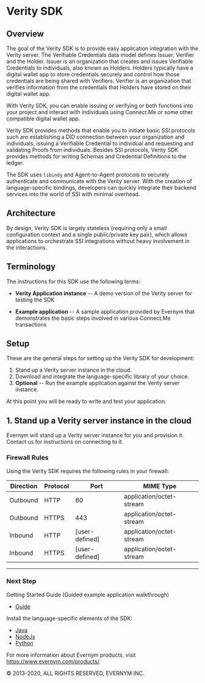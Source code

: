 # Verity SDK

## Overview

The goal of the Verity SDK is to provide easy application integration with the Verity server. 
The Verifiable Credentials data model defines Issuer, Verifier and the Holder. Issuer is an 
organization that creates and issues Verifiable Credentials to individuals, also known as Holders. 
Holders typically have a digital wallet app to store credentials securely and control how those 
credentials are being shared with Verifiers. Verifier is an organization that verifies information 
from the credentials that Holders have stored on their digital wallet app.

With Verity SDK, you can enable issuing or verifying or both functions into your project and interact
with individuals using Connect.Me or some other compatible digital wallet app.

Verity SDK provides methods that enable you to initiate basic SSI protocols such are 
establishing a DID connection between your organization and individuals, issuing a 
Verifiable Credential to individual and requesting and validating Proofs from individuals. 
Besides SSI protocols, Verity SDK provides methods for writing Schemas and 
Credential Definitions to the ledger.

The SDK 
uses `libindy` and Agent-to-Agent protocols to securely authenticate and communicate with the 
Verity server. With the creation of language-specific bindings, developers can quickly integrate 
their backend services into the world of SSI with minimal overhead.

## Architecture

By design, Verity SDK is largely stateless (requiring only a small configuration context 
and a single public/private key pair), which allows applications to orchestrate SSI integrations 
without heavy involvement in the interactions.

## Terminology

The instructions for this SDK use the following terms:

* **Verity Application instance** -- A demo version of the Verity server for testing the SDK

* **Example application** -- A sample application provided by Evernym that demonstrates the basic 
steps involved in various Connect.Me transactions

## Setup 

These are the general steps for setting up the Verity SDK for development:

1. Stand up a Verity server instance in the cloud. 
2. Download and integrate the language-specific library of your choice.
3. **Optional** -- Run the example application against the Verity server instance.

At this point you will be ready to write and test your application.


<a id="cloud"></a>

## 1. Stand up a Verity server instance in the cloud

Evernym will stand up a Verity server instance for you and provision it. 
Contact us for instructions on connecting to it.

### Firewall Rules

Using the Verity SDK requires the following rules in your firewall:

| Direction | Protocol | Port           | MIME Type                |
| --------- | -------- | -------------- | -------------------------|
| Outbound  | HTTP     | 80             | application/octet-stream |
| Outbound  | HTTPS    | 443            | application/octet-stream |
| Inbound   | HTTP     | [user-defined] | application/octet-stream |
| Inbound   | HTTPS    | [user-defined] | application/octet-stream |

---

### Next Step
Getting Started Guide (Guided example application walkthrough)
* [Guide](docs/getting-started/getting-started.md)

Install the language-specific elements of the SDK:
* [Java](sdk/java-sdk/README.md)
* [NodeJs](sdk/nodejs-sdk/README.md)
* [Python](sdk/python-sdk/README.md)


For more information about Evernym products, visit https://www.evernym.com/products/.

© 2013-2020, ALL RIGHTS RESERVED, EVERNYM INC.
